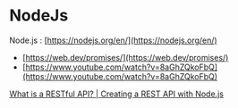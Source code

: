# NodeJs

 Node.js : [https://nodejs.org/en/](https://nodejs.org/en/)

* [https://web.dev/promises/](https://web.dev/promises/)
* [https://www.youtube.com/watch?v=8aGhZQkoFbQ](https://www.youtube.com/watch?v=8aGhZQkoFbQ)

[What is a RESTful API? \| Creating a REST API with Node.js](https://www.youtube.com/watch?v=0oXYLzuucwE&list=PL55RiY5tL51q4D-B63KBnygU6opNPFk_q)

